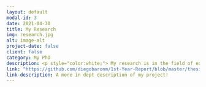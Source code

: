```yaml
---
layout: default
modal-id: 3
date: 2021-04-30
title: My Research
img: research.jpg
alt: image-alt
project-date: false
client: false
category: My PhD
description: <p style="color:white;"> My research is in the field of experimental high energy physics. First, my review for experts. You can skip the next paragraph if you are not familiar with physics but you can come back to it later.</p><p style="color:white;"> I am currently working in the ATLAS collaboration, measuring the performance of the tau identification algorithm and deriving the corresponding scale factors to correct the Monte Carlo simulations to resemble what is observed in real data. My research is motivated by the independence of this measurement from lepton universality violation effects, because we are using Z boson decays to pairs of tau leptons to measure the scale factors. The other part of my PhD will be dedicated to a standard model precision measurement. We will try to observe VBF Z production decaying in tau-tau final states. Our final goal is to use this measurement as a probe for beyond standard model physics.</p> <p style="color:white;"> Let's start by clarigying what is the field of experimental high energy physics. At school, we were all told that matter is made of fundamental pieces called atoms. Unfortunately (fortunately for physicists I would say), this is not the whole story. Atoms have a nucleus formed of protons and neutrons, sorrounded by a cloud of electrons. But since the 1930's physycists have discovered more particles apart from the proton, the neutron and the electron. Now, we even know that protons and neutrons are composed of other fundamental particles called quarks and gluons!</p> <p style="color:white;"> Scientists have embarked theirself into the enterprise of discovering new particles, measuring their properties and stablishing the set of laws and relations between the fundamental pieces of our universe. This is what we call high energy physics (HEP).</p><p style="color:white;">Now, let's explain, why experimental HEP? In raw terms, the field of HEP is split in two big branches. First, theoretical physicists, the guys in charge of proposing the models(theories), predicting the values for physical quantities (like the mass of the particles or the electric charge) and studying the phenomena that particles undergo when they interact with detectors. Complementary to this big effort, we have experimental physicists, the branch that I belong to. We build the detectors, we study the interaction between the particles and the machines and we take, calibrate and analyze the data produced by them.</p><p style="color:white;"> At the moment, we know that there exist 63 fundamental particles, we don't have time to talk about all of them here! Therefore, I will focus on the most important ones from the point of view of my research. These days, our understanding of elementary particles is described by the Standard Model (SM) of particle physics. This is the common framework of HEP and the most explicative and predictive physics theory we have. Phenomena like the interaction of electrons with light and radiation of atoms are explained in the SM.</p> <p style="color:white;"> The SM states that every particle that is electrically charged, like the electron or the proton, interacts with light, this is what we call electromagnetic interactions. Light itself can be described as being composed of particles which are called photons.<figure><img src='img/portfolio/egammap.png' alt='missing' /><figcaption>In atoms, the electric interaction between protons in the nucleous and electrons around, can be undertand as if the charged particles were exchanging photons (ligth particles).</figcaption></figure></p> <p style="color:white;"> Radiation phenomena, which weak forces are responsible for, can be explained by the exchange of two type of particles named W and Z bosons. But not only electrons are involved in weak and electromagnetic interactions. Electrons have bigger brothers! They are called the muon and the tau. The SM  </p> <img src="img/leptons.png" alt="Girl in a jacket">
link: "https://github.com/diegobaronm/1st-Year-Report/blob/master/thesis_main.pdf"
link-description: A more in dept description of my project!
---
```

